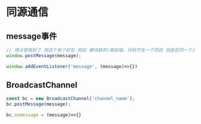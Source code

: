 # 同源通信


## message事件
```javascript
// 埋点使用到了 用这个有个好处 例如 模块联邦/微前端，代码不在一个项目 但是在同一个页面展示的时候，便于管理
window.postMessage(message);

window.addEventListener('message', (message)=>{})
```


## BroadcastChannel
```javascript
const bc = new BroadcastChannel('channel_name');
bc.postMessage(message);

bc.onmessage = (message)=>{}
```